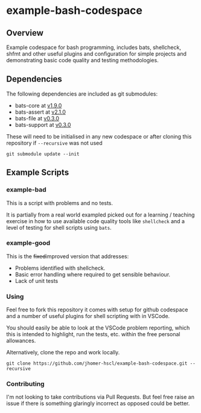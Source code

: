 # example-bash-codespace

## Overview

Example codespace for bash programming, includes bats, shellcheck, shfmt and other useful plugins and configuration for simple projects and demonstrating basic code quality and testing methodologies.

## Dependencies

The following dependencies are included as git submodules:

* bats-core at [v1.9.0](https://github.com/bats-core/bats-core/releases/tag/v1.9.0)
* bats-assert at [v2.1.0](https://github.com/bats-core/bats-assert/releases/tag/v2.1.0)
* bats-file at [v0.3.0](https://github.com/bats-core/bats-file/releases/tag/v0.3.0)
* bats-support at [v0.3.0](https://github.com/bats-core/bats-support/releases/tag/v0.3.0)

These will need to be initialised in any new codespace or after cloning this repository if `--recursive` was not used

```shell
git submodule update --init
```

## Example Scripts

### example-bad

This is a script with problems and no tests.

It is partially from a real world exampled picked out for a learning / teaching exercise in how to use available code quality tools like `shellcheck` and a level of testing for shell scripts using `bats`.

### example-good

This is the ~~fixed~~improved version that addresses:

* Problems identified with shellcheck.
* Basic error handling where required to get sensible behaviour.
* Lack of unit tests

### Using

Feel free to fork this repository it comes with setup for github codespace and a number of useful plugins for shell scripting with in VSCode.

You should easily be able to look at the VSCode problem reporting, which this is intended to highlight, run the tests, etc. within the free personal allowances.

Alternatively, clone the repo and work locally.

```shell
git clone https://github.com/jhomer-hscl/example-bash-codespace.git --recursive
```

### Contributing

I'm not looking to take contributions via Pull Requests. But feel free raise an issue if there is something glaringly incorrect as opposed could be better.
